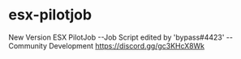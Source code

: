 # esx-pilotjob
New Version ESX PilotJob
--Job Script edited by 'bypass#4423'
--Community Development https://discord.gg/gc3KHcX8Wk
